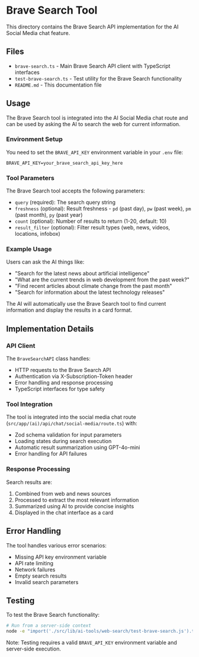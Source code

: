 # Brave Search Tool

This directory contains the Brave Search API implementation for the AI Social Media chat feature.

## Files

- `brave-search.ts` - Main Brave Search API client with TypeScript interfaces
- `test-brave-search.ts` - Test utility for the Brave Search functionality
- `README.md` - This documentation file

## Usage

The Brave Search tool is integrated into the AI Social Media chat route and can be used by asking the AI to search the web for current information.

### Environment Setup

You need to set the `BRAVE_API_KEY` environment variable in your `.env` file:

```env
BRAVE_API_KEY=your_brave_search_api_key_here
```

### Tool Parameters

The Brave Search tool accepts the following parameters:

- `query` (required): The search query string
- `freshness` (optional): Result freshness - `pd` (past day), `pw` (past week), `pm` (past month), `py` (past year)
- `count` (optional): Number of results to return (1-20, default: 10)
- `result_filter` (optional): Filter result types (web, news, videos, locations, infobox)

### Example Usage

Users can ask the AI things like:

- "Search for the latest news about artificial intelligence"
- "What are the current trends in web development from the past week?"
- "Find recent articles about climate change from the past month"
- "Search for information about the latest technology releases"

The AI will automatically use the Brave Search tool to find current information and display the results in a card format.

## Implementation Details

### API Client

The `BraveSearchAPI` class handles:
- HTTP requests to the Brave Search API
- Authentication via X-Subscription-Token header
- Error handling and response processing
- TypeScript interfaces for type safety

### Tool Integration

The tool is integrated into the social media chat route (`src/app/(ai)/api/chat/social-media/route.ts`) with:
- Zod schema validation for input parameters
- Loading states during search execution
- Automatic result summarization using GPT-4o-mini
- Error handling for API failures

### Response Processing

Search results are:
1. Combined from web and news sources
2. Processed to extract the most relevant information
3. Summarized using AI to provide concise insights
4. Displayed in the chat interface as a card

## Error Handling

The tool handles various error scenarios:
- Missing API key environment variable
- API rate limiting
- Network failures
- Empty search results
- Invalid search parameters

## Testing

To test the Brave Search functionality:

```bash
# Run from a server-side context
node -e "import('./src/lib/ai-tools/web-search/test-brave-search.js').then(m => m.default())"
```

Note: Testing requires a valid `BRAVE_API_KEY` environment variable and server-side execution.